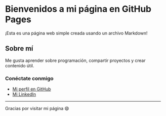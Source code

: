 # Bienvenidos a mi página en GitHub Pages
¡Esta es una página web simple creada usando un archivo Markdown!

## Sobre mí
Me gusta aprender sobre programación, compartir proyectos y crear contenido útil.

### Conéctate conmigo
- [Mi perfil en GitHub](https://github.com/tu-usuario)
- [Mi LinkedIn](https://linkedin.com/in/tu-usuario)

---
Gracias por visitar mi página 😄
